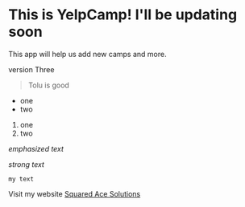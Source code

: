 # This is YelpCamp! I'll be updating soon

This app will help us add new camps and more.

version Three

> Tolu is good

* one
* two

1. one
2. two

*emphasized text*

*strong text*

`my text`

Visit my website [Squared Ace Solutions](http://squaredace.com)
